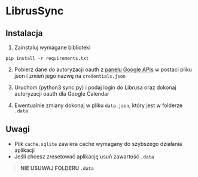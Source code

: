 # LibrusSync

## Instalacja
1. Zainstaluj wymagane biblioteki
```
pip install -r requirements.txt
```
2. Pobierz dane do autoryzacji oauth z [panelu Google APIs](https://console.developers.google.com/apis/credentials) w
postaci pliku json i zmień jego nazwę na `credentials.json`

3. Uruchom (python3 sync.py) i podaj login do Librusa oraz dokonaj autoryzacji oauth dla Google Calendar
4. Ewentualnie zmiany dokonaj w pliku `data.json`, który jest w folderze `.data`

## Uwagi
 - Plik `cache.sqlite` zawiera cache wymagany do szybszego działania aplikacji
 - Jeśli chcesz zresetować aplikację usuń zawartość `.data`
 > **NIE USUWAJ FOLDERU `.data`**